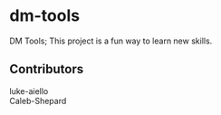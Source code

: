 # dm-tools
DM Tools; This project is a fun way to learn new skills.

## Contributors
luke-aiello <br />
Caleb-Shepard <br />
